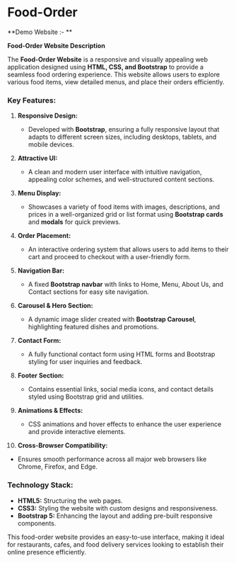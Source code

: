 # Food-Order
**Demo Website :- **

**Food-Order Website Description**  

The **Food-Order Website** is a responsive and visually appealing web application designed using **HTML, CSS, and Bootstrap** to provide a seamless food ordering experience. This website allows users to explore various food items, view detailed menus, and place their orders efficiently.  

### **Key Features:**  

1. **Responsive Design:**  
   - Developed with **Bootstrap**, ensuring a fully responsive layout that adapts to different screen sizes, including desktops, tablets, and mobile devices.  
   
2. **Attractive UI:**  
   - A clean and modern user interface with intuitive navigation, appealing color schemes, and well-structured content sections.  

3. **Menu Display:**  
   - Showcases a variety of food items with images, descriptions, and prices in a well-organized grid or list format using **Bootstrap cards** and **modals** for quick previews.  

4. **Order Placement:**  
   - An interactive ordering system that allows users to add items to their cart and proceed to checkout with a user-friendly form.  

5. **Navigation Bar:**  
   - A fixed **Bootstrap navbar** with links to Home, Menu, About Us, and Contact sections for easy site navigation.  

6. **Carousel & Hero Section:**  
   - A dynamic image slider created with **Bootstrap Carousel**, highlighting featured dishes and promotions.  

7. **Contact Form:**  
   - A fully functional contact form using HTML forms and Bootstrap styling for user inquiries and feedback.  

8. **Footer Section:**  
   - Contains essential links, social media icons, and contact details styled using Bootstrap grid and utilities.  

9. **Animations & Effects:**  
   - CSS animations and hover effects to enhance the user experience and provide interactive elements.  

10. **Cross-Browser Compatibility:**  
   - Ensures smooth performance across all major web browsers like Chrome, Firefox, and Edge.  

### **Technology Stack:**  
- **HTML5:** Structuring the web pages.  
- **CSS3:** Styling the website with custom designs and responsiveness.  
- **Bootstrap 5:** Enhancing the layout and adding pre-built responsive components.  

This food-order website provides an easy-to-use interface, making it ideal for restaurants, cafes, and food delivery services looking to establish their online presence efficiently.
